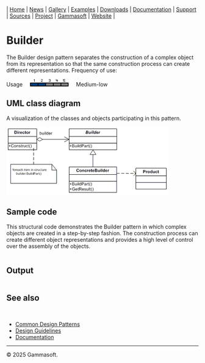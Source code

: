 | [Home](home.md) | [News](news.md) | [Gallery](gallery.md) | [Examples](examples.md) | [Downloads](downloads.md) | [Documentation](documentation.md) | [Support](support.md) | [Sources](https://github.com/gammasoft71/xtd) | [Project](https://sourceforge.net/projects/xtdpro/) | [Gammasoft](gammasoft.md) | [Website](https://gammasoft71.github.io/xtd) |

# Builder

The Builder design pattern separates the construction of a complex object from its representation so that the same construction process can create different representations.
Frequency of use:

Usage     ![Usage](pictures/usage2.png)     Medium-low

## UML class diagram

A visualization of the classes and objects participating in this pattern.

![diagram](pictures/diagrams/uml/design_patterns/builder.png)

## Sample code

This structural code demonstrates the Builder pattern in which complex objects are created in a step-by-step fashion. The construction process can create different object representations and provides a high level of control over the assembly of the objects.

```cpp

```

## Output

```

```

## See also
​
* [Common Design Patterns](common_design_patterns.md)
* [Design Guidelines](design_guidelines.md)
* [Documentation](documentation.md)

______________________________________________________________________________________________

© 2025 Gammasoft.
